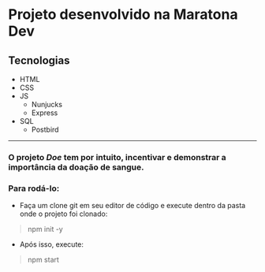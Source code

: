 # Projeto desenvolvido na Maratona Dev

## Tecnologias
- HTML
- CSS
- JS
  - Nunjucks
  - Express
- SQL
  - Postbird
 ____________________________________________________________________________________________________
 ### O projeto *Doe* tem por intuito, incentivar e demonstrar a importância da doação de sangue.
 ### Para rodá-lo:
 - Faça um clone git em seu editor de código e execute dentro da pasta onde o projeto foi clonado:
 > npm init -y
 - Após isso, execute:
 > npm start
 
